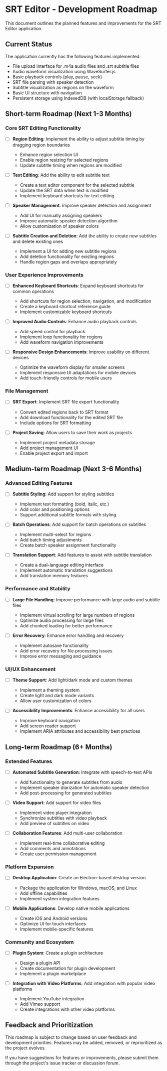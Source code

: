 # SRT Editor - Development Roadmap

This document outlines the planned features and improvements for the SRT Editor application.

## Current Status

The application currently has the following features implemented:

- File upload interface for .m4a audio files and .srt subtitle files
- Audio waveform visualization using WaveSurfer.js
- Basic playback controls (play, pause, seek)
- SRT file parsing with speaker detection
- Subtitle visualization as regions on the waveform
- Basic UI structure with navigation
- Persistent storage using IndexedDB (with localStorage fallback)

## Short-term Roadmap (Next 1-3 Months)

### Core SRT Editing Functionality

- [ ] **Region Editing**: Implement the ability to adjust subtitle timing by dragging region boundaries
  - Enhance region selection UI
  - Enable region resizing for selected regions
  - Update subtitle timing when regions are modified

- [ ] **Text Editing**: Add the ability to edit subtitle text
  - Create a text editor component for the selected subtitle
  - Update the SRT data when text is modified
  - Implement keyboard shortcuts for text editing

- [ ] **Speaker Management**: Improve speaker detection and assignment
  - Add UI for manually assigning speakers
  - Improve automatic speaker detection algorithm
  - Allow customization of speaker colors

- [ ] **Subtitle Creation and Deletion**: Add the ability to create new subtitles and delete existing ones
  - Implement a UI for adding new subtitle regions
  - Add deletion functionality for existing regions
  - Handle region gaps and overlaps appropriately

### User Experience Improvements

- [ ] **Enhanced Keyboard Shortcuts**: Expand keyboard shortcuts for common operations
  - Add shortcuts for region selection, navigation, and modification
  - Create a keyboard shortcut reference guide
  - Implement customizable keyboard shortcuts

- [ ] **Improved Audio Controls**: Enhance audio playback controls
  - Add speed control for playback
  - Implement loop functionality for regions
  - Add waveform navigation improvements

- [ ] **Responsive Design Enhancements**: Improve usability on different devices
  - Optimize the waveform display for smaller screens
  - Implement responsive UI adaptations for mobile devices
  - Add touch-friendly controls for mobile users

### File Management

- [ ] **SRT Export**: Implement SRT file export functionality
  - Convert edited regions back to SRT format
  - Add download functionality for the edited SRT file
  - Include options for SRT formatting

- [ ] **Project Saving**: Allow users to save their work as projects
  - Implement project metadata storage
  - Add project management UI
  - Enable project export and import

## Medium-term Roadmap (Next 3-6 Months)

### Advanced Editing Features

- [ ] **Subtitle Styling**: Add support for styling subtitles
  - Implement text formatting (bold, italic, etc.)
  - Add color and positioning options
  - Support additional subtitle formats with styling

- [ ] **Batch Operations**: Add support for batch operations on subtitles
  - Implement multi-select for regions
  - Add batch timing adjustments
  - Create batch speaker assignment functionality

- [ ] **Translation Support**: Add features to assist with subtitle translation
  - Create a dual-language editing interface
  - Implement automatic translation suggestions
  - Add translation memory features

### Performance and Stability

- [ ] **Large File Handling**: Improve performance with large audio and subtitle files
  - Implement virtual scrolling for large numbers of regions
  - Optimize audio processing for large files
  - Add chunked loading for better performance

- [ ] **Error Recovery**: Enhance error handling and recovery
  - Implement autosave functionality
  - Add error recovery for file processing issues
  - Improve error messaging and guidance

### UI/UX Enhancement

- [ ] **Theme Support**: Add light/dark mode and custom themes
  - Implement a theming system
  - Create light and dark mode variants
  - Allow user customization of colors

- [ ] **Accessibility Improvements**: Enhance accessibility for all users
  - Improve keyboard navigation
  - Add screen reader support
  - Implement ARIA attributes and accessibility best practices

## Long-term Roadmap (6+ Months)

### Extended Features

- [ ] **Automated Subtitle Generation**: Integrate with speech-to-text APIs
  - Add functionality to generate subtitles from audio
  - Implement speaker diarization for automatic speaker detection
  - Add post-processing for generated subtitles

- [ ] **Video Support**: Add support for video files
  - Implement video player integration
  - Synchronize subtitles with video playback
  - Add preview of subtitles on video

- [ ] **Collaboration Features**: Add multi-user collaboration
  - Implement real-time collaborative editing
  - Add comments and annotations
  - Create user permission management

### Platform Expansion

- [ ] **Desktop Application**: Create an Electron-based desktop version
  - Package the application for Windows, macOS, and Linux
  - Add offline capabilities
  - Implement system integration features

- [ ] **Mobile Applications**: Develop native mobile applications
  - Create iOS and Android versions
  - Optimize UI for touch interfaces
  - Implement mobile-specific features

### Community and Ecosystem

- [ ] **Plugin System**: Create a plugin architecture
  - Design a plugin API
  - Create documentation for plugin development
  - Implement a plugin marketplace

- [ ] **Integration with Video Platforms**: Add integration with popular video platforms
  - Implement YouTube integration
  - Add Vimeo support
  - Create integrations with other video platforms

## Feedback and Prioritization

This roadmap is subject to change based on user feedback and development priorities. Features may be added, removed, or reprioritized as the project evolves.

If you have suggestions for features or improvements, please submit them through the project's issue tracker or discussion forum.
